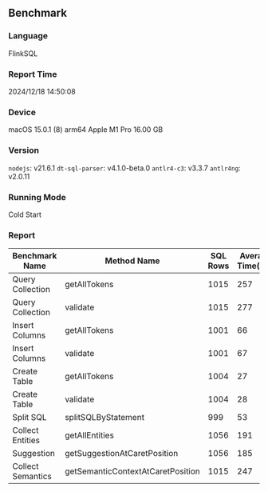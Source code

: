 ## Benchmark

### Language
FlinkSQL

### Report Time
2024/12/18 14:50:08

### Device
macOS 15.0.1
(8) arm64 Apple M1 Pro
16.00 GB

### Version
`nodejs`: v21.6.1
`dt-sql-parser`: v4.1.0-beta.0
`antlr4-c3`: v3.3.7
`antlr4ng`: v2.0.11

### Running Mode
Cold Start

### Report
|  Benchmark Name |           Method Name           |SQL Rows|Average Time(ms)| 
|-----------------|---------------------------------|--------|----------------| 
| Query Collection|           getAllTokens          |  1015  |       257      | 
| Query Collection|             validate            |  1015  |       277      | 
|  Insert Columns |           getAllTokens          |  1001  |       66       | 
|  Insert Columns |             validate            |  1001  |       67       | 
|   Create Table  |           getAllTokens          |  1004  |       27       | 
|   Create Table  |             validate            |  1004  |       28       | 
|    Split SQL    |       splitSQLByStatement       |   999  |       53       | 
| Collect Entities|          getAllEntities         |  1056  |       191      | 
|    Suggestion   |   getSuggestionAtCaretPosition  |  1056  |       185      | 
|Collect Semantics|getSemanticContextAtCaretPosition|  1015  |       247      | 



